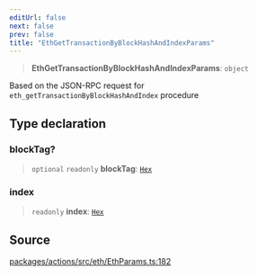 ```yaml
---
editUrl: false
next: false
prev: false
title: "EthGetTransactionByBlockHashAndIndexParams"
---
```


> **EthGetTransactionByBlockHashAndIndexParams**: `object`

Based on the JSON-RPC request for `eth_getTransactionByBlockHashAndIndex` procedure

## Type declaration

### blockTag?

> `optional` `readonly` **blockTag**: [`Hex`](/reference/tevm/actions/type-aliases/hex/)

### index

> `readonly` **index**: [`Hex`](/reference/tevm/actions/type-aliases/hex/)

## Source

[packages/actions/src/eth/EthParams.ts:182](https://github.com/evmts/tevm-monorepo/blob/main/packages/actions/src/eth/EthParams.ts#L182)
